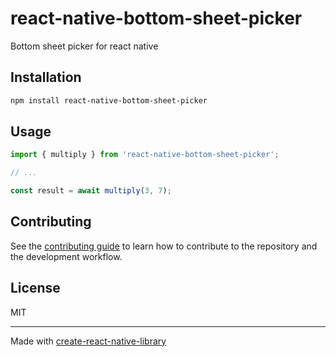 # react-native-bottom-sheet-picker

Bottom sheet picker for react native

## Installation

```sh
npm install react-native-bottom-sheet-picker
```

## Usage

```js
import { multiply } from 'react-native-bottom-sheet-picker';

// ...

const result = await multiply(3, 7);
```

## Contributing

See the [contributing guide](CONTRIBUTING.md) to learn how to contribute to the repository and the development workflow.

## License

MIT

---

Made with [create-react-native-library](https://github.com/callstack/react-native-builder-bob)
